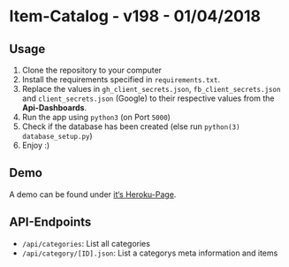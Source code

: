 # Item-Catalog - v198 - 01/04/2018
## Usage
1. Clone the repository to your computer
2. Install the requirements specified in ```requirements.txt```.
3. Replace the values in ```gh_client_secrets.json```, ```fb_client_secrets.json``` and ```client_secrets.json``` (Google) to their respective values from the **Api-Dashboards**.
4. Run the app using ```python3``` (on Port ```5000```)
5. Check if the database has been created (else run ```python(3) database_setup.py```)
6. Enjoy :)

## Demo
A demo can be found under [it‘s Heroku-Page](https://itemcatalog-marvnet.herokuapp.com).

## API-Endpoints
- ```/api/categories```: List all categories
- ```/api/category/[ID].json```: List a categorys meta information and items